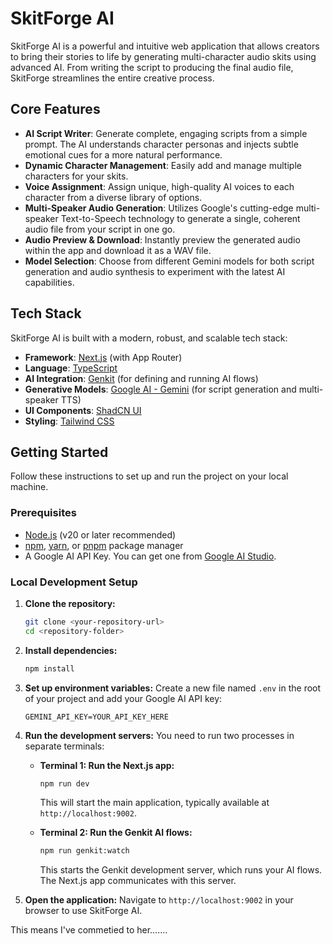 # SkitForge AI

SkitForge AI is a powerful and intuitive web application that allows creators to bring their stories to life by generating multi-character audio skits using advanced AI. From writing the script to producing the final audio file, SkitForge streamlines the entire creative process.

## Core Features

-   **AI Script Writer**: Generate complete, engaging scripts from a simple prompt. The AI understands character personas and injects subtle emotional cues for a more natural performance.
-   **Dynamic Character Management**: Easily add and manage multiple characters for your skits.
-   **Voice Assignment**: Assign unique, high-quality AI voices to each character from a diverse library of options.
-   **Multi-Speaker Audio Generation**: Utilizes Google's cutting-edge multi-speaker Text-to-Speech technology to generate a single, coherent audio file from your script in one go.
-   **Audio Preview & Download**: Instantly preview the generated audio within the app and download it as a WAV file.
-   **Model Selection**: Choose from different Gemini models for both script generation and audio synthesis to experiment with the latest AI capabilities.

## Tech Stack

SkitForge AI is built with a modern, robust, and scalable tech stack:

-   **Framework**: [Next.js](https://nextjs.org/) (with App Router)
-   **Language**: [TypeScript](https://www.typescriptlang.org/)
-   **AI Integration**: [Genkit](https://firebase.google.com/docs/genkit) (for defining and running AI flows)
-   **Generative Models**: [Google AI - Gemini](https://ai.google.dev/) (for script generation and multi-speaker TTS)
-   **UI Components**: [ShadCN UI](https://ui.shadcn.com/)
-   **Styling**: [Tailwind CSS](https://tailwindcss.com/)

## Getting Started

Follow these instructions to set up and run the project on your local machine.

### Prerequisites

-   [Node.js](https://nodejs.org/en) (v20 or later recommended)
-   [npm](https://www.npmjs.com/), [yarn](https://yarnpkg.com/), or [pnpm](https://pnpm.io/) package manager
-   A Google AI API Key. You can get one from [Google AI Studio](https://aistudio.google.com/app/apikey).

### Local Development Setup

1.  **Clone the repository:**
    ```bash
    git clone <your-repository-url>
    cd <repository-folder>
    ```

2.  **Install dependencies:**
    ```bash
    npm install
    ```

3.  **Set up environment variables:**
    Create a new file named `.env` in the root of your project and add your Google AI API key:
    ```
    GEMINI_API_KEY=YOUR_API_KEY_HERE
    ```

4.  **Run the development servers:**
    You need to run two processes in separate terminals:
    -   **Terminal 1: Run the Next.js app:**
        ```bash
        npm run dev
        ```
        This will start the main application, typically available at `http://localhost:9002`.

    -   **Terminal 2: Run the Genkit AI flows:**
        ```bash
        npm run genkit:watch
        ```
        This starts the Genkit development server, which runs your AI flows. The Next.js app communicates with this server.

5.  **Open the application:**
    Navigate to `http://localhost:9002` in your browser to use SkitForge AI.



This means I've commetied to her.......